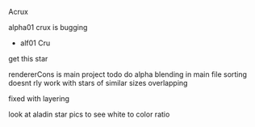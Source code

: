 Acrux

alpha01 crux is bugging



* alf01 Cru

get this star



rendererCons is main project
todo
do alpha blending in main file
sorting doesnt rly work with stars of similar sizes overlapping

fixed with layering


look at aladin star pics to see white to color ratio